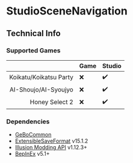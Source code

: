 # StudioSceneNavigation

## Technical Info

### Supported Games

|                        | Game               | Studio             |
| ----------------------:| ------------------ | ------------------ |
| Koikatu/Koikatsu Party | :x:                | :heavy_check_mark: |
| AI-Shoujo/AI-Syoujyo   | :x:                | :heavy_check_mark: |
| Honey Select 2         | :x:                | :heavy_check_mark: |


### Dependencies

- [GeBoCommon](https://github.com/GeBo1/GeBoPlugins)
- [ExtensibleSaveFormat](https://github.com/IllusionMods/BepisPlugins) v15.1.2
- [Illusion Modding API](https://github.com/IllusionMods/IllusionModdingAPI) v1.12.3+
- [BepInEx](https://github.com/BepInEx/BepInEx) v5.1+

